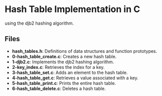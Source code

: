 # Hash Table Implementation in C
using the djb2 hashing algorithm.

## Files

- **hash_tables.h**: Definitions of data structures and function prototypes.
- **0-hash_table_create.c**: Creates a new hash table.
- **1-djb2.c**: Implements the djb2 hashing algorithm.
- **2-key_index.c**: Retrieves the index for a key.
- **3-hash_table_set.c**: Adds an element to the hash table.
- **4-hash_table_get.c**: Retrieves a value associated with a key.
- **5-hash_table_print.c**: Prints the entire hash table.
- **6-hash_table_delete.c**: Deletes a hash table.